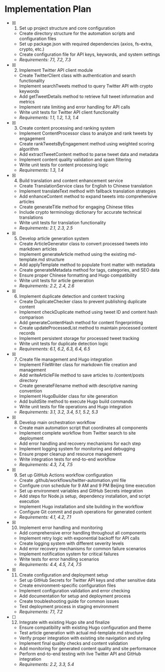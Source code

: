 # Implementation Plan

- [x] 1. Set up project structure and core configuration
  - Create directory structure for the automation scripts and configuration files
  - Set up package.json with required dependencies (axios, fs-extra, crypto, etc.)
  - Create configuration file for API keys, keywords, and system settings
  - _Requirements: 7.1, 7.2, 7.3_

- [x] 2. Implement Twitter API client module
  - Create TwitterClient class with authentication and search functionality
  - Implement searchTweets method to query Twitter API with crypto keywords
  - Add getTweetDetails method to retrieve full tweet information and metrics
  - Implement rate limiting and error handling for API calls
  - Write unit tests for Twitter API client functionality
  - _Requirements: 1.1, 1.2, 1.3, 1.4_

- [x] 3. Create content processing and ranking system
  - Implement ContentProcessor class to analyze and rank tweets by engagement
  - Create rankTweetsByEngagement method using weighted scoring algorithm
  - Add extractTweetContent method to parse tweet data and metadata
  - Implement content quality validation and spam filtering
  - Write unit tests for content processing logic
  - _Requirements: 1.3, 1.4_

- [x] 4. Build translation and content enhancement service
  - Create TranslationService class for English to Chinese translation
  - Implement translateText method with fallback translation strategies
  - Add enhanceContent method to expand tweets into comprehensive articles
  - Create generateTitle method for engaging Chinese titles
  - Include crypto terminology dictionary for accurate technical translations
  - Write unit tests for translation functionality
  - _Requirements: 2.1, 2.3, 2.5_

- [x] 5. Develop article generation system
  - Create ArticleGenerator class to convert processed tweets into markdown articles
  - Implement generateArticle method using the existing md-template.md structure
  - Add applyTemplate method to populate front matter with metadata
  - Create generateMetadata method for tags, categories, and SEO data
  - Ensure proper Chinese formatting and Hugo compatibility
  - Write unit tests for article generation
  - _Requirements: 2.2, 2.4, 2.6_

- [x] 6. Implement duplicate detection and content tracking
  - Create DuplicateChecker class to prevent publishing duplicate content
  - Implement checkDuplicate method using tweet ID and content hash comparison
  - Add generateContentHash method for content fingerprinting
  - Create updateProcessedList method to maintain processed content records
  - Implement persistent storage for processed tweet tracking
  - Write unit tests for duplicate detection logic
  - _Requirements: 6.1, 6.2, 6.3, 6.4, 6.5_

- [x] 7. Create file management and Hugo integration
  - Implement FileWriter class for markdown file creation and management
  - Add writeArticleFile method to save articles to /content/posts directory
  - Create generateFilename method with descriptive naming convention
  - Implement HugoBuilder class for site generation
  - Add buildSite method to execute Hugo build commands
  - Write unit tests for file operations and Hugo integration
  - _Requirements: 3.1, 3.2, 3.4, 5.1, 5.2, 5.3_

- [x] 8. Develop main orchestration workflow
  - Create main automation script that coordinates all components
  - Implement complete workflow from Twitter search to site deployment
  - Add error handling and recovery mechanisms for each step
  - Implement logging system for monitoring and debugging
  - Ensure proper cleanup and resource management
  - Write integration tests for end-to-end workflow
  - _Requirements: 4.3, 7.4, 7.5_

- [x] 9. Set up GitHub Actions workflow configuration
  - Create .github/workflows/twitter-automation.yml file
  - Configure cron schedule for 9 AM and 9 PM Beijing time execution
  - Set up environment variables and GitHub Secrets integration
  - Add steps for Node.js setup, dependency installation, and script execution
  - Implement Hugo installation and site building in the workflow
  - Configure Git commit and push operations for generated content
  - _Requirements: 4.1, 4.2, 7.1_

- [x] 10. Implement error handling and monitoring
  - Add comprehensive error handling throughout all components
  - Implement retry logic with exponential backoff for API calls
  - Create logging system with different severity levels
  - Add error recovery mechanisms for common failure scenarios
  - Implement notification system for critical failures
  - Write tests for error handling scenarios
  - _Requirements: 4.4, 4.5, 7.4, 7.5_

- [x] 11. Create configuration and deployment setup
  - Set up GitHub Secrets for Twitter API keys and other sensitive data
  - Create environment-specific configuration files
  - Implement configuration validation and error checking
  - Add documentation for setup and deployment process
  - Create troubleshooting guide for common issues
  - Test deployment process in staging environment
  - _Requirements: 7.1, 7.2_

- [ ] 12. Integrate with existing Hugo site and finalize
  - Ensure compatibility with existing Hugo configuration and theme
  - Test article generation with actual md-template.md structure
  - Verify proper integration with existing site navigation and styling
  - Implement final quality checks and content validation
  - Add monitoring for generated content quality and site performance
  - Perform end-to-end testing with live Twitter API and GitHub integration
  - _Requirements: 2.2, 3.3, 5.4_